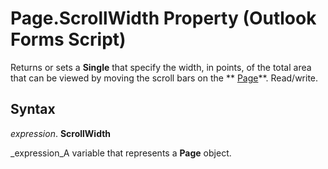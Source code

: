
# Page.ScrollWidth Property (Outlook Forms Script)

Returns or sets a  **Single** that specify the width, in points, of the total area that can be viewed by moving the scroll bars on the ** [Page](836941c3-c768-151a-65a5-41c71493033a.md)**. Read/write.


## Syntax

 _expression_. **ScrollWidth**

 _expression_A variable that represents a  **Page** object.

